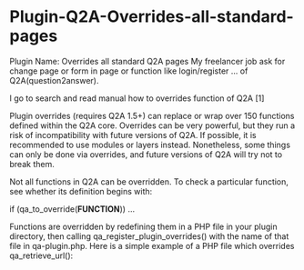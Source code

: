 # Plugin-Q2A-Overrides-all-standard-pages
Plugin Name: Overrides all standard Q2A pages
My freelancer job ask for change page or form in page or function like login/register ... of Q2A(question2answer).

I go to search and read manual how to overrides function of Q2A [1]

Plugin overrides (requires Q2A 1.5+) can replace or wrap over 150 functions defined within the Q2A core. Overrides can be very powerful, but they run a risk of incompatibility with future versions of Q2A. If possible, it is recommended to use modules or layers instead. Nonetheless, some things can only be done via overrides, and future versions of Q2A will try not to break them.

Not all functions in Q2A can be overridden. To check a particular function, see whether its definition begins with:

if (qa_to_override(__FUNCTION__)) ...

Functions are overridden by redefining them in a PHP file in your plugin directory, then calling qa_register_plugin_overrides() with the name of that file in qa-plugin.php. Here is a simple example of a PHP file which overrides qa_retrieve_url():

<?php

	function qa_retrieve_url($url)
	{
		// implement some specialized code for retrieving a URL's contents
	}
and our code look like:

qa_register_plugin_overrides('pages-override.php');

Then i search in code of Q2A 1.7 and we found in qa-pages.php [2]:

function qa_page_routing()
/*
Return an array of the default Q2A requests and which qa-page-*.php file implements them
If the key of an element ends in /, it should be used for any request with that key as its prefix
*/

Verry simple we only need change path of there page in our plugin.

We done.

See our code in github Plugin Name: Overrides all standard Q2A pages [3]

Download the plugin : Plugin Overrides all standard Q2A pages [4]

Support: http://gg.edu.vn/plugin-q2a-overrides-all-standard-q2a-pages/[5]

Referent:

[1]http://www.question2answer.org/overrides.php

[2]question2answer-1.7\qa-include\qa-page.php

[3]https://github.com/hscale/Plugin-Q2A-Overrides-all-standard-pages-by

[4]https://github.com/hscale/Plugin-Q2A-Overrides-all-standard-pages/releases

[5]http://gg.edu.vn/plugin-q2a-overrides-all-standard-q2a-pages/



